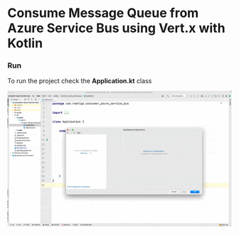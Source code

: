 # Consume Message Queue from Azure Service Bus using Vert.x with Kotlin

### Run

To run the project check the **Application.kt** class

![Run Project](docs/run.gif)